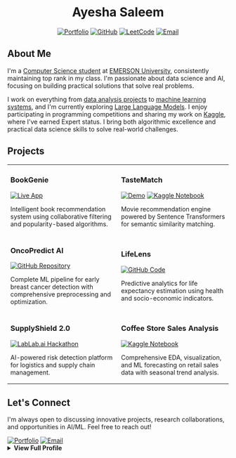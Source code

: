 <div align="center">

# **Ayesha Saleem**
 <p align="center">
  <a href="https://aysh34.github.io/">
    <img src="https://img.shields.io/badge/Portfolio-FF5733?style=flat&logo=google-chrome&logoColor=white" alt="Portfolio" /></a>
  <a href="https://github.com/aysh34">
    <img src="https://img.shields.io/badge/GitHub-6e5494?style=flat&logo=github&logoColor=white" alt="GitHub" /></a>
  <a href="https://leetcode.com/ayesha_saleem9">
    <img src="https://img.shields.io/badge/LeetCode-F89F1B?style=flat&logo=leetcode&logoColor=black" alt="LeetCode" /></a>
  <a href="mailto:ayeshasaleem853@gmail.com">
    <img src="https://img.shields.io/badge/Email-E94134?style=flat&logo=gmail&logoColor=white" alt="Email" /></a>
</p>

</div>

## About Me

I'm a <a href="https://aysh34.github.io/" target="_blank" rel="noopener noreferrer">Computer Science student</a> at <a href="https://eum.edu.pk/" target="_blank" rel="noopener noreferrer">EMERSON University</a>, consistently maintaining top rank in my class. I'm passionate about data science and AI, focusing on building practical solutions that solve real problems.

I work on everything from <a href="https://www.kaggle.com/code/ayeshasal89/coffee-store-sales-analysis" target="_blank" rel="noopener noreferrer">data analysis projects</a> to <a href="https://github.com/aysh34/OncoPredict-AI" target="_blank" rel="noopener noreferrer">machine learning systems</a>, and I'm currently exploring <a href="https://github.com/aysh34/LLM-Agent" target="_blank" rel="noopener noreferrer">Large Language Models</a>. I enjoy participating in programming competitions and sharing my work on <a href="https://www.kaggle.com/ayeshasal89" target="_blank" rel="noopener noreferrer">Kaggle</a>, where I've earned Expert status. I bring both algorithmic excellence and practical data science skills to solve real-world challenges.

## Projects

<table>
<tr>
<td width="50%">

### **BookGenie**
<a href="https://bookgenie.up.railway.app/" target="_blank" rel="noopener noreferrer">
  <img src="https://img.shields.io/badge/Live-App-blue?style=flat-square" alt="Live App" /></a>
  
Intelligent book recommendation system using collaborative filtering and popularity-based algorithms.

</td>
<td width="50%">

### **TasteMatch**
<a href="https://tastematch-kfdxsz24xk9bbypttq9dtw.streamlit.app/" target="_blank" rel="noopener noreferrer">
  <img src="https://img.shields.io/badge/Demo-Streamlit-red?style=flat-square" alt="Demo" /></a>
<a href="https://www.kaggle.com/code/ayeshasal89/tastematch-movie-recommendation-system" target="_blank" rel="noopener noreferrer">
  <img src="https://img.shields.io/badge/Kaggle-Notebook-20BEFF?style=flat-square" alt="Kaggle Notebook" /></a>

Movie recommendation engine powered by Sentence Transformers for semantic similarity matching.

</td>
</tr>

<tr>

<td width="50%">

### **OncoPredict AI**
<a href="https://github.com/aysh34/OncoPredict-AI" target="_blank" rel="noopener noreferrer">
  <img src="https://img.shields.io/badge/GitHub-Repository-181717?style=flat-square" alt="GitHub Repository" /></a>

Complete ML pipeline for early breast cancer detection with comprehensive preprocessing and optimization.

</td>
<td width="50%">

### **LifeLens**
<a href="https://github.com/aysh34/Life_Expectancy_Prediction_With_Machine_Learning" target="_blank" rel="noopener noreferrer">
  <img src="https://img.shields.io/badge/GitHub-Code-darkgreen?style=flat-square" alt="GitHub Code" /></a>

Predictive analytics for life expectancy estimation using health and socio-economic indicators.

</td>
</tr>

<tr>

<td width="50%">

### **SupplyShield 2.0**
<a href="https://lablab.ai/event/execute-ai-genesis/binge-thinkers/supplyshield-smart-risk-detection" target="_blank" rel="noopener noreferrer">
  <img src="https://img.shields.io/badge/Demo-LabLab.ai-gold?style=flat-square" alt="LabLab.ai Hackathon" /></a>

AI-powered risk detection platform for logistics and supply chain management.

</td>
<td width="50%">

### **Coffee Store Sales Analysis**
<a href="https://www.kaggle.com/code/ayeshasal89/coffee-store-sales-analysis" target="_blank" rel="noopener noreferrer">
  <img src="https://img.shields.io/badge/Kaggle-Notebook-20BEFF?style=flat-square&logo=kaggle&logoColor=white" alt="Kaggle Notebook" /></a>

Comprehensive EDA, visualization, and ML forecasting on retail sales data with seasonal trend analysis.

</td>
</tr>

<!-- <tr>

<td width="50%">

### **Sales Pattern Explorer**
<a href="https://github.com/aysh34/Unveiling-Sales-Patterns-with-EDA" target="_blank" rel="noopener noreferrer">
  <img src="https://img.shields.io/badge/GitHub-Repository-181717?style=flat-square&logo=github&logoColor=white" alt="GitHub Repository" /></a>

Deep exploratory analysis revealing seasonal trends and correlation patterns in sales data.

</td>
</tr> -->
</table>

## Let's Connect

I'm always open to discussing innovative projects, research collaborations, and opportunities in AI/ML. Feel free to reach out!

<a href="https://ayesha-dev.netlify.app/" target="_blank" rel="noopener noreferrer">
  <img src="https://img.shields.io/badge/Portfolio-Visit_Site-0066CC?style=for-the-badge&logo=google-chrome&logoColor=white" alt="Portfolio" /></a>
<a href="mailto:ayeshasaleem853@gmail.com" target="_blank" rel="noopener noreferrer">
  <img src="https://img.shields.io/badge/Email-Contact-EA4335?style=for-the-badge&logo=gmail&logoColor=white" alt="Email" />
</a>


<details>
  
<summary><b>View Full Profile</b></summary>

## Education

**Bachelor of Science in Computer Science**  
*Emerson University, Multan, Pakistan*  
**CGPA:** 3.86/4.00 (96.5%)  
**Duration:** September 2023 – Present  

**Core Coursework:** Data Structures & Algorithms, Artificial Intelligence, Object-Oriented Programming, Calculus, Database Systems


## Key Achievements

- **Harvard CS50x Puzzle Day Champion (2025)** - Global 1st place, solved 9/9 puzzles
- **Kaggle Expert** - Active contributor with published datasets and competition participation
- **Meta Hacker Cup Qualifier (2024)** - Demonstrated algorithmic excellence in global competition
- **UC Berkeley CALICO Competition (2024)** - Advanced computational thinking showcase
- **LabLab.ai AI Hackathon Veteran** - Multiple international AI hackathon participations
- **LeetCode 230+ Problems Solved** - Strong foundation in algorithmic problem-solving


## Technical Skills
![Python](https://img.shields.io/badge/Python-3776AB?style=flat-square&logo=python&logoColor=white)
![SQL](https://img.shields.io/badge/SQL-336791?style=flat-square&logo=postgresql&logoColor=white)
![Scikit-learn](https://img.shields.io/badge/Scikit--learn-F7931E?style=flat-square&logo=scikit-learn&logoColor=white)
![TensorFlow](https://img.shields.io/badge/TensorFlow-FF6F00?style=flat-square&logo=tensorflow&logoColor=white)
![PyTorch](https://img.shields.io/badge/PyTorch-EE4C2C?style=flat-square&logo=pytorch&logoColor=white)
![Hugging Face](https://img.shields.io/badge/HuggingFace-FFD21F?style=flat-square&logo=huggingface&logoColor=black)
![Pandas](https://img.shields.io/badge/Pandas-150458?style=flat-square&logo=pandas&logoColor=white)
![NumPy](https://img.shields.io/badge/NumPy-013243?style=flat-square&logo=numpy&logoColor=white)
![Matplotlib](https://img.shields.io/badge/Matplotlib-11557C?style=flat-square)
![Plotly](https://img.shields.io/badge/Plotly-3F4F75?style=flat-square&logo=plotly&logoColor=white)
![Flask](https://img.shields.io/badge/Flask-000000?style=flat-square&logo=flask&logoColor=white)
![Streamlit](https://img.shields.io/badge/Streamlit-FF4B4B?style=flat-square&logo=streamlit&logoColor=white)
![Git](https://img.shields.io/badge/Git-F05032?style=flat-square&logo=git&logoColor=white)
![Docker](https://img.shields.io/badge/Docker-2496ED?style=flat-square&logo=docker&logoColor=white)
![Jupyter](https://img.shields.io/badge/Jupyter-F37626?style=flat-square&logo=jupyter&logoColor=white)


## GitHub Analytics

<div align="center">
  <img height="180em" src="https://github-readme-stats.vercel.app/api?username=aysh34&show_icons=true&theme=tokyonight&include_all_commits=true&count_private=true&hide_border=true"/>
  <img height="180em" src="https://github-readme-stats.vercel.app/api/top-langs/?username=aysh34&layout=compact&langs_count=8&theme=tokyonight&hide_border=true"/>
</div>

<div align="center">
  <img src="https://github-readme-streak-stats.herokuapp.com/?user=aysh34&theme=tokyonight&hide_border=true"/>
</div>


## Competition Highlights

<p float="left">
  <a href="https://raw.githubusercontent.com/aysh34/aysh34/main/assets/CS50x%20Puzzle%20Day%202025.png" target="_blank">
    <img src="https://raw.githubusercontent.com/aysh34/aysh34/main/assets/CS50x%20Puzzle%20Day%202025.png" style="width: 350px; height: 250px; object-fit: cover; margin: 15px;" /></a>

  <a href="https://github.com/aysh34/aysh34/blob/main/assets/GEN%20AI_page-0001.jpg" target="_blank">
    <img src="https://github.com/aysh34/aysh34/blob/main/assets/GEN%20AI_page-0001.jpg" style="width: 350px; height: 250px; object-fit: cover; margin: 15px;" /></a>

  <a href="https://raw.githubusercontent.com/aysh34/aysh34/main/assets/PakAngels%20Gen%20Ai.jpg" target="_blank">
    <img src="https://raw.githubusercontent.com/aysh34/aysh34/main/assets/PakAngels%20Gen%20Ai.jpg" style="width: 350px; height: 250px; object-fit: cover; margin: 15px;" /></a>

  <a href="https://raw.githubusercontent.com/aysh34/aysh34/main/assets/Dataset%20Creator.png" target="_blank">
    <img src="https://raw.githubusercontent.com/aysh34/aysh34/main/assets/Dataset%20Creator.png" style="width: 350px; height: 250px; object-fit: cover; margin: 15px;" /></a>

  <a href="https://raw.githubusercontent.com/aysh34/aysh34/main/assets/meta.jpg" target="_blank">
    <img src="https://raw.githubusercontent.com/aysh34/aysh34/main/assets/meta.jpg" style="width: 350px; height: 250px; object-fit: cover; margin: 15px;" /></a>

  <a href="https://raw.githubusercontent.com/aysh34/aysh34/main/assets/cal.jpg" target="_blank">
    <img src="https://raw.githubusercontent.com/aysh34/aysh34/main/assets/cal.jpg" style="width: 350px; height: 250px; object-fit: cover; margin: 15px;" /></a>
</p>

<div align="center">
  <i>Building the future with artificial intelligence, one algorithm at a time.</i>
</div>

</details>
